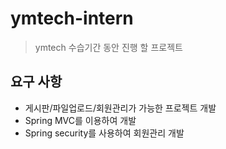 # ymtech-intern

> ymtech 수습기간 동안 진행 할 프로젝트


## 요구 사항

 - 게시판/파일업로드/회원관리가 가능한 프로젝트 개발
 - Spring MVC를 이용하여 개발
 - Spring security를 사용하여 회원관리 개발
